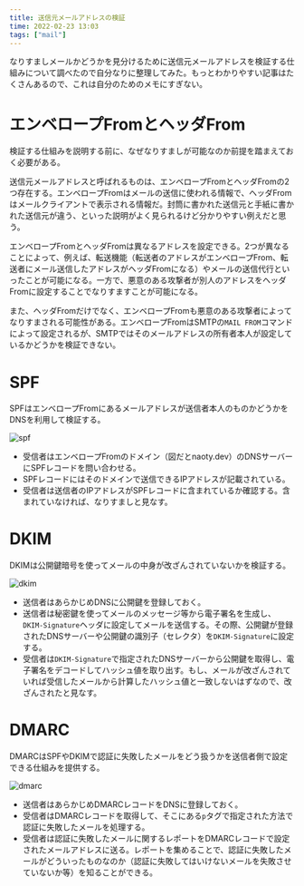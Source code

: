```yaml
---
title: 送信元メールアドレスの検証
time: 2022-02-23 13:03
tags: ["mail"]
---
```


なりすましメールかどうかを見分けるために送信元メールアドレスを検証する仕組みについて調べたので自分なりに整理してみた。もっとわかりやすい記事はたくさんあるので、これは自分のためのメモにすぎない。

# エンベロープFromとヘッダFrom
検証する仕組みを説明する前に、なぜなりすましが可能なのか前提を踏まえておく必要がある。

送信元メールアドレスと呼ばれるものは、エンベロープFromとヘッダFromの2つ存在する。エンベロープFromはメールの送信に使われる情報で、ヘッダFromはメールクライアントで表示される情報だ。封筒に書かれた送信元と手紙に書かれた送信元が違う、といった説明がよく見られるけど分かりやすい例えだと思う。

エンベロープFromとヘッダFromは異なるアドレスを設定できる。2つが異なることによって、例えば、転送機能（転送者のアドレスがエンベロープFrom、転送者にメール送信したアドレスがヘッダFromになる）やメールの送信代行といったことが可能になる。一方で、悪意のある攻撃者が別人のアドレスをヘッダFromに設定することでなりすますことが可能になる。

また、ヘッダFromだけでなく、エンベロープFromも悪意のある攻撃者によってなりすまされる可能性がある。エンベロープFromはSMTPの`MAIL FROM`コマンドによって設定されるが、SMTPではそのメールアドレスの所有者本人が設定しているかどうかを検証できない。

# SPF
SPFはエンベロープFromにあるメールアドレスが送信者本人のものかどうかをDNSを利用して検証する。

![spf](/posts/471/spf.png)

* 受信者はエンベロープFromのドメイン（図だとnaoty.dev）のDNSサーバーにSPFレコードを問い合わせる。
* SPFレコードにはそのドメインで送信できるIPアドレスが記載されている。
* 受信者は送信者のIPアドレスがSPFレコードに含まれているか確認する。含まれていなければ、なりすましと見なす。

# DKIM
DKIMは公開鍵暗号を使ってメールの中身が改ざんされていないかを検証する。

![dkim](/posts/471/dkim.png)

* 送信者はあらかじめDNSに公開鍵を登録しておく。
* 送信者は秘密鍵を使ってメールのメッセージ等から電子署名を生成し、`DKIM-Signature`ヘッダに設定してメールを送信する。その際、公開鍵が登録されたDNSサーバーや公開鍵の識別子（セレクタ）を`DKIM-Signature`に設定する。
* 受信者は`DKIM-Signature`で指定されたDNSサーバーから公開鍵を取得し、電子署名をデコードしてハッシュ値を取り出す。もし、メールが改ざんされていれば受信したメールから計算したハッシュ値と一致しないはずなので、改ざんされたと見なす。

# DMARC
DMARCはSPFやDKIMで認証に失敗したメールをどう扱うかを送信者側で設定できる仕組みを提供する。

![dmarc](/posts/471/dmarc.png)

* 送信者はあらかじめDMARCレコードをDNSに登録しておく。
* 受信者はDMARCレコードを取得して、そこにある`p`タグで指定された方法で認証に失敗したメールを処理する。
* 受信者は認証に失敗したメールに関するレポートをDMARCレコードで設定されたメールアドレスに送る。レポートを集めることで、認証に失敗したメールがどういったものなのか（認証に失敗してはいけないメールを失敗させていないか等）を知ることができる。
